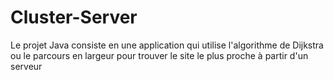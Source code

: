 # Cluster-Server
 Le projet Java consiste en une application qui utilise l'algorithme de Dijkstra ou le parcours en largeur pour trouver le site le plus proche à partir d'un serveur
